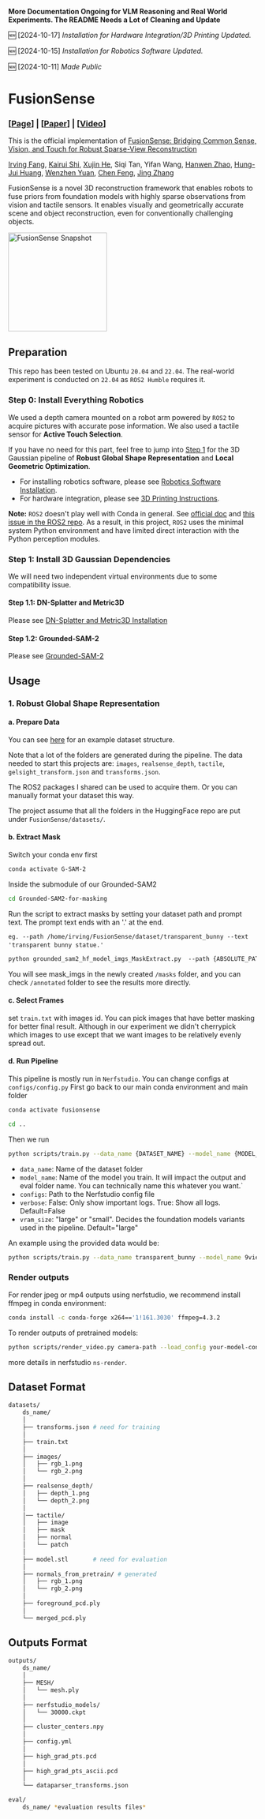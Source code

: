 **More Documentation Ongoing for VLM Reasoning and Real World Experiments. The README Needs a Lot of Cleaning and Update**

:new: [2024-10-17] *Installation for Hardware Integration/3D Printing Updated.*

:new: [2024-10-15] *Installation for Robotics Software Updated.*

:new: [2024-10-11] *Made Public*
# FusionSense
### [[Page](https://ai4ce.github.io/FusionSense/)] | [[Paper](https://arxiv.org/abs/2410.08282)] | [[Video](https://youtu.be/thC0PeAQxe0)]
This is the official implementation of [FusionSense: Bridging Common Sense, Vision, and Touch for Robust Sparse-View Reconstruction](https://ai4ce.github.io/FusionSense/)


[Irving Fang](https://irvingf7.github.io/), [Kairui Shi](https://kairui-shi.github.io/), [Xujin He](https://www.linkedin.com/in/kim-he-064a36258/), Siqi Tan, Yifan Wang, [Hanwen Zhao](https://www.linkedin.com/in/hanwen-zhao-2523a4104/), [Hung-Jui Huang](https://joehjhuang.github.io), [Wenzhen Yuan](https://scholar.google.com/citations?user=SNqm6doAAAAJ&hl=en), [Chen Feng](https://scholar.google.com/citations?user=YeG8ZM0AAAAJ), [Jing Zhang](https://jingz6676.github.io)

FusionSense is a novel 3D reconstruction framework that enables robots to fuse priors from foundation models with highly sparse observations from vision and tactile sensors. It enables visually and geometrically accurate scene and object reconstruction, even for conventionally challenging objects.

<img src="assets/snapshot.gif" alt="FusionSense Snapshot" width="200"/>

## Preparation 
This repo has been tested on Ubuntu `20.04` and `22.04`. The real-world experiment is conducted on `22.04` as `ROS2 Humble` requires it.

### Step 0: Install Everything Robotics
We used a depth camera mounted on a robot arm powered by `ROS2` to acquire pictures with accurate pose information. We also used a tactile sensor for <b>Active Touch Selection</b>.

If you have no need for this part, feel free to jump into [Step 1](https://github.com/ai4ce/FusionSense/blob/main/README.md#step-1-install-3d-gaussian-dependencies-and-nerfstudio) for the 3D Gaussian pipeline of <b>Robust Global Shape Representation</b> and <b>Local Geometric Optimization</b>.

- For installing robotics software, please see [Robotics Software Installation](./instructions/install_robotics.md). 
- For hardware integration, please see [3D Printing Instructions](./instructions/3d_printing.md).

**Note:** `ROS2` doesn't play well with Conda in general. See [official doc](https://docs.ros.org/en/jazzy/How-To-Guides/Using-Python-Packages.html) and [this issue in the ROS2 repo](https://github.com/ros2/ros2/issues/1094). As a result, in this project, `ROS2` uses the minimal system Python environment and have limited direct interaction with the Python perception modules.

### Step 1: Install 3D Gaussian Dependencies
We will need two independent virtual environments due to some compatibility issue. 
#### Step 1.1: DN-Splatter and Metric3D
Please see [DN-Splatter and Metric3D Installation](./instructions/dn_splatter_metric_3d.md)

#### Step 1.2: Grounded-SAM-2
Please see [Grounded-SAM-2](./instructions/grounded_sam_2.md)


## Usage
### 1. Robust Global Shape Representation
#### a. Prepare Data
You can see [here](https://huggingface.co/datasets/ai4ce/FusionSense) for an example dataset structure.

Note that a lot of the folders are generated during the pipeline. The data needed to start this projects are: `images`, `realsense_depth`, `tactile`, `gelsight_transform.json` and `transforms.json`.

The ROS2 packages I shared can be used to acquire them. Or you can manually format your dataset this way.

The project assume that all the folders in the HuggingFace repo are put under `FusionSense/datasets/`.
#### b. Extract Mask
Switch your conda env first
```bash
conda activate G-SAM-2
```
Inside the submodule of our Grounded-SAM2
```bash
cd Grounded-SAM2-for-masking
```
Run the script to extract masks by setting your dataset path and prompt text. The prompt text ends with an '.' at the end.

`eg. --path /home/irving/FusionSense/dataset/transparent_bunny --text 'transparent bunny statue.'`   
```bash
python grounded_sam2_hf_model_imgs_MaskExtract.py  --path {ABSOLUTE_PATH} --text {TEXT_PROMPT_FOR_TARGET_OBJ}
```

You will see mask_imgs in the newly created `/masks` folder, and you can check `/annotated` folder to see the results more directly.

#### c. Select Frames
set `train.txt` with images id.
You can pick images that have better masking for better final result. Although in our experiment we didn't cherrypick which images to use except that we want images to be relatively evenly spread out.

#### d. Run Pipeline
This pipeline is mostly run in `Nerfstudio`.
You can change configs at `configs/config.py`
First go back to our main conda environment and main folder
```sh
conda activate fusionsense
```
```sh
cd ..
```
Then we run
```sh
python scripts/train.py --data_name {DATASET_NAME} --model_name {MODEL_NAME} --configs {CONFIG_PATH} --verbose {True, False} --vram_size {"large", "small"}
```
- `data_name`: Name of the dataset folder
- `model_name`: Name of the model you train. It will impact the output and eval folder name. You can technically name this whatever you want.`
- `configs`: Path to the Nerfstudio config file
- `verbose`: False: Only show important logs. True: Show all logs. Default=False
- `vram_size`: "large" or "small". Decides the foundation models variants used in the pipeline. Default="large"

An example using the provided data would be:
```sh
python scripts/train.py --data_name transparent_bunny --model_name 9view --configs configs/config.py --vram_size small
```
### Render outputs

For render jpeg or mp4 outputs using nerfstudio, we recommend install ffmpeg in conda environment:

```sh
conda install -c conda-forge x264=='1!161.3030' ffmpeg=4.3.2
```

To render outputs of pretrained models:

```sh
python scripts/render_video.py camera-path --load_config your-model-config --camera_path_filename camera_path.json --rendered_output_names rgb depth normal
```
more details in nerfstudio `ns-render`.

## Dataset Format
```bash
datasets/
    ds_name/
    │
    ├── transforms.json # need for training
    │
    ├── train.txt
    │
    ├── images/
    │   ├── rgb_1.png
    │   └── rgb_2.png
    │ 
    ├── realsense_depth/
    │   ├── depth_1.png
    │   └── depth_2.png
    │
    │── tactile/
    │   ├── image
    │   ├── mask
    │   ├── normal
    │   └── patch
    │
    ├── model.stl       # need for evaluation
    │
    ├── normals_from_pretrain/ # generated
    │   ├── rgb_1.png
    │   └── rgb_2.png
    │
    ├── foreground_pcd.ply
    │
    └── merged_pcd.ply
```

## Outputs Format
```bash
outputs/
    ds_name/
    │
    ├── MESH/
    │   └── mesh.ply
    │
    ├── nerfstudio_models/
    │   └── 30000.ckpt
    │   
    ├── cluster_centers.npy
    │
    ├── config.yml
    │
    ├── high_grad_pts.pcd
    │
    ├── high_grad_pts_ascii.pcd
    │
    └── dataparser_transforms.json

eval/
    ds_name/ *evaluation results files*
```
